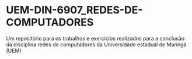 # UEM-DIN-6907_REDES-DE-COMPUTADORES
Um repositório para os trabalhos e exercicios realizados para a conclusão da disciplina redes de computadores da Universidade estadual de Maringá (UEM)
